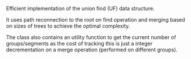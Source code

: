 Efficient implementation of the union find (UF) data structure.

It uses path reconnection to the root on find operation and merging based on sizes of trees to achieve the optimal complexity.

The class also contains an utility function to get the current number of groups/segments as the cost of tracking this is just a integer decrementation on a merge operation (performed on different groups).
